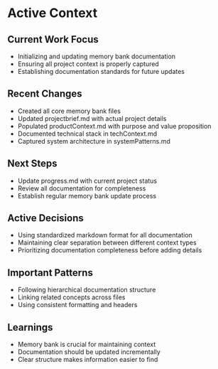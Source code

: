 # Active Context

## Current Work Focus
- Initializing and updating memory bank documentation
- Ensuring all project context is properly captured
- Establishing documentation standards for future updates

## Recent Changes
- Created all core memory bank files
- Updated projectbrief.md with actual project details
- Populated productContext.md with purpose and value proposition
- Documented technical stack in techContext.md
- Captured system architecture in systemPatterns.md

## Next Steps
- Update progress.md with current project status
- Review all documentation for completeness
- Establish regular memory bank update process

## Active Decisions
- Using standardized markdown format for all documentation
- Maintaining clear separation between different context types
- Prioritizing documentation completeness before adding details

## Important Patterns
- Following hierarchical documentation structure
- Linking related concepts across files
- Using consistent formatting and headers

## Learnings
- Memory bank is crucial for maintaining context
- Documentation should be updated incrementally
- Clear structure makes information easier to find
